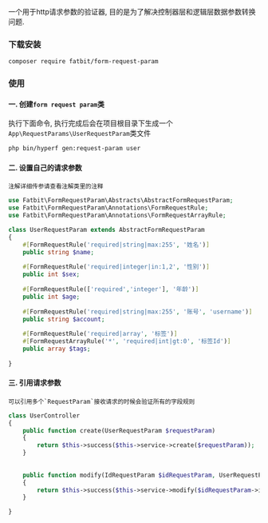  一个用于http请求参数的验证器, 目的是为了解决控制器层和逻辑层数据参数转换问题.

### 下载安装
~~~bash
composer require fatbit/form-request-param
~~~

### 使用
#### 一. 创建`form request param`类
执行下面命令, 执行完成后会在项目根目录下生成一个`App\RequestParams\UserRequestParam`类文件
~~~bash
php bin/hyperf gen:request-param user
~~~

#### 二. 设置自己的请求参数
    注解详细传参请查看注解类里的注释
~~~php
use Fatbit\FormRequestParam\Abstracts\AbstractFormRequestParam;
use Fatbit\FormRequestParam\Annotations\FormRequestRule;
use Fatbit\FormRequestParam\Annotations\FormRequestArrayRule;

class UserRequestParam extends AbstractFormRequestParam 
{
    #[FormRequestRule('required|string|max:255', '姓名')]
    public string $name;
    
    #[FormRequestRule('required|integer|in:1,2', '性别')]
    public int $sex;
    
    #[FormRequestRule(['required','integer'], '年龄')]
    public int $age;
    
    #[FormRequestRule('required|string|max:255', '账号', 'username')]
    public string $account;
    
    #[FormRequestRule('required|array', '标签')]
    #[FormRequestArrayRule('*', 'required|int|gt:0', '标签Id')]
    public array $tags;
    
}
~~~

#### 三. 引用请求参数
    可以引用多个`RequestParam`接收请求的时候会验证所有的字段规则
~~~php
class UserController
{
    public function create(UserRequestParam $requestParam)
    {
        return $this->success($this->service->create($requestParam));
    }
    
    
    public function modify(IdRequestParam $idRequestParam, UserRequestParam $requestParam)
    {
        return $this->success($this->service->modify($idRequestParam->id, $requestParam));
    }

}
~~~